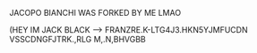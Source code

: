 JACOPO BIANCHI WAS FORKED BY ME LMAO


(HEY IM JACK BLACK --> FRANZRE.K-LTG4J3.HKN5YJMFUCDN VSSCDNGFJTRK.,RLG M,.N,BHVGBB
